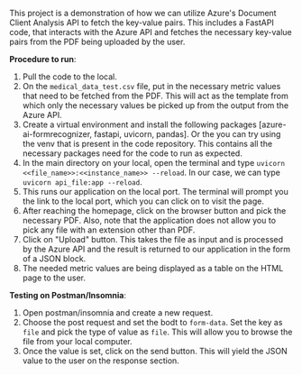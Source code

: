 This project is a demonstration of how we can utilize Azure's Document Client Analysis API to fetch the key-value pairs. This includes a FastAPI code, that interacts with the Azure API and fetches the necessary key-value pairs from the PDF being uploaded by the user.

**Procedure to run**:
1.  Pull the code to the local.
2.  On the `medical_data_test.csv` file, put in the necessary metric values that need to be fetched from the PDF. This will act as the template from which only the necessary       values be picked up from the output from the Azure API.
3.  Create a virtual environment and install the following packages [azure-ai-formrecognizer, fastapi, uvicorn, pandas]. Or the you can try using the venv that is present in       the code repository. This contains all the necessary packages need for the code to run as expected.
4.  In the main directory on your local, open the terminal and type `uvicorn <<file_name>>:<<instance_name>> --reload`. In our case, we can type `uvicorn api_file:app --reload`.
5.  This runs our application on the local port. The terminal will prompt you the link to the local port, which you can click on to visit the page.
6.  After reaching the homepage, click on the browser button and pick the necessary PDF. Also, note that the application does not allow you to pick any file with an extension      other than PDF.
7.  Click on "Upload" button. This takes the file as input and is processed by the Azure API and the result is returned to our application in the form of a JSON block.
8.  The needed metric values are being displayed as a table on the HTML page to the user.

**Testing on Postman/Insomnia**:
1.  Open postman/insomnia and create a new request.
2.  Choose the post request and set the bodt to `form-data`. Set the key as `file` and pick the type of value as `file`. This will allow you to browse the file from your local     computer.
3.  Once the value is set, click on the send button. This will yield the JSON value to the user on the response section.
